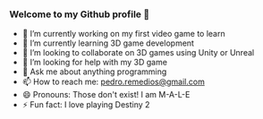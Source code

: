 ### Welcome to my Github profile 👋

- 🔭 I’m currently working on my first video game to learn
- 🌱 I’m currently learning 3D game development
- 👯 I’m looking to collaborate on 3D games using Unity or Unreal
- 🤔 I’m looking for help with my 3D game
- 💬 Ask me about anything programming
- 📫 How to reach me: pedro.remedios@gmail.com
- 😄 Pronouns: Those don't exist! I am M-A-L-E
- ⚡ Fun fact: I love playing Destiny 2
